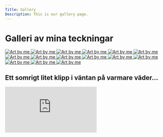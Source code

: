 ```yaml
---
Title: Gallery
Description: This is our gallery page.
---
```


Galleri av mina teckningar
==========================

<div class="gallery-page">
    <a href="image/art1.png">
        <picture>
            <source media="(min-width: 668px)" srcset="image/art1.png?w=667&h=667&q=60&crop-to-fit&save-as=jpg">
            <source media="(min-width: 376px)" srcset="image/art1.png?w=375&h=375&q=55&crop-to-fit&save-as=jpg">
            <img class="galleryImg" src="image/art1.png?w=375&h=375&crop-to-fit&area=0,0,0,35" alt="Art by me">
        </picture>
    </a>
    <a href="image/art2.jpg">
        <picture>
            <source media="(min-width: 668px)" srcset="image/art2.jpg?w=667&h=667&q=60&crop-to-fit">
            <source media="(min-width: 376px)" srcset="image/art2.jpg?w=375&h=375&q=55&crop-to-fit">
            <img class="galleryImg" src="image/art2.jpg?w=375&h=375&crop-to-fit&area=0,0,0,35" alt="Art by me">
        </picture>
    </a>
    <a href="image/art3.jpg">
        <picture>
            <source media="(min-width: 668px)" srcset="image/art3.jpg?w=667&h=667&q=60&crop-to-fit">
            <source media="(min-width: 376px)" srcset="image/art3.jpg?w=375&h=375&q=55&crop-to-fit">
            <img class="galleryImg" src="image/art3.jpg?w=375&h=375&crop-to-fit&area=0,0,0,35" alt="Art by me">
        </picture>
    </a>
    <a href="image/art4.jpg">
        <picture>
            <source media="(min-width: 668px)" srcset="image/art4.jpg?w=667&h=667&q=60&crop-to-fit">
            <source media="(min-width: 376px)" srcset="image/art4.jpg?w=375&h=375&q=55&crop-to-fit">
            <img class="galleryImg" src="image/art4.jpg?w=375&h=375&crop-to-fit&area=0,0,0,35" alt="Art by me">
        </picture>
    </a>
    <a href="image/art5.jpg">
        <picture>
            <source media="(min-width: 668px)" srcset="image/art5.jpg?w=667&h=667&q=60&crop-to-fit">
            <source media="(min-width: 376px)" srcset="image/art5.jpg?w=375&h=375&q=55&crop-to-fit">
            <img class="galleryImg" src="image/art5.jpg?w=375&h=375&crop-to-fit&area=0,0,0,35" alt="Art by me">
        </picture>
    </a>
    <a href="image/art6.png">
        <picture>
            <source media="(min-width: 668px)" srcset="image/art6.png?w=667&h=667&q=60&crop-to-fit&save-as=jpg">
            <source media="(min-width: 376px)" srcset="image/art6.png?w=375&h=375&q=55&crop-to-fit&save-as=jpg">
            <img class="galleryImg" src="image/art6.png?w=375&h=375&crop-to-fit&area=0,0,0,35" alt="Art by me">
        </picture>
    </a>
    <a href="image/art7.png">
        <picture>
            <source media="(min-width: 668px)" srcset="image/art7.png?w=667&h=667&q=60&crop-to-fit&save-as=jpg">
            <source media="(min-width: 376px)" srcset="image/art7.png?w=375&h=375&q=55&crop-to-fit&save-as=jpg">
            <img class="galleryImg" src="image/art7.png?w=375&h=375&crop-to-fit&area=0,0,0,35" alt="Art by me">
        </picture>
    </a>
    <a href="image/art8.png">
        <picture>
            <source media="(min-width: 668px)" srcset="image/art8.png?w=667&h=667&q=60&crop-to-fit">
            <source media="(min-width: 376px)" srcset="image/art8.png?w=375&h=375&q=55&crop-to-fit">
            <img class="galleryImg" src="image/art8.png?w=375&h=375&crop-to-fit&area=0,0,0,35" alt="Art by me">
        </picture>
    </a>
    <a href="image/art9.png">
        <picture>
            <source media="(min-width: 668px)" srcset="image/art9.png?w=667&h=667&q=60&crop-to-fit">
            <source media="(min-width: 376px)" srcset="image/art9.png?w=375&h=375&q=55&crop-to-fit">
            <img class="galleryImg" src="image/art9.png?w=375&h=375&crop-to-fit&area=0,0,0,35" alt="Art by me">
        </picture>
    </a>
        <a href="image/art10.png">
        <picture>
            <source media="(min-width: 668px)" srcset="image/art10.png?w=667&h=667&q=60&crop-to-fit">
            <source media="(min-width: 376px)" srcset="image/art10.png?w=375&h=375&q=55&crop-to-fit">
            <img class="galleryImg" src="image/art10.png?w=375&h=375&crop-to-fit&area=0,0,0,35" alt="Art by me">
        </picture>
    </a>
    <a href="image/art11.png">
        <picture>
            <source media="(min-width: 668px)" srcset="image/art11.png?w=667&h=667&q=60&crop-to-fit&save-as=jpg">
            <source media="(min-width: 376px)" srcset="image/art11.png?w=375&h=375&q=55&crop-to-fit&save-as=jpg">
            <img class="galleryImg" src="image/art11.png?w=375&h=375&crop-to-fit&area=0,0,0,35" alt="Art by me">
        </picture>
    </a>
    <a href="image/art12.png">
        <picture>
            <source media="(min-width: 668px)" srcset="image/art12.png?w=667&h=667&q=60&crop-to-fit&save-as=jpg">
            <source media="(min-width: 376px)" srcset="image/art12.png?w=375&h=375&q=55&crop-to-fit&save-as=jpg">
            <img class="galleryImg" src="image/art12.png?w=375&h=375&crop-to-fit&area=0,0,0,35" alt="Art by me">
        </picture>
    </a>
        </a>
        <a href="image/art13.png">
        <picture>
            <source media="(min-width: 668px)" srcset="image/art13.png?w=667&h=667&q=60&crop-to-fit">
            <source media="(min-width: 376px)" srcset="image/art13.png?w=375&h=375&q=55&crop-to-fit">
            <img class="galleryImg" src="image/art13.png?w=375&h=375&crop-to-fit&area=0,0,0,35" alt="Art by me">
        </picture>
    </a>
    <a href="image/art14.png">
        <picture>
            <source media="(min-width: 668px)" srcset="image/art14.png?w=667&h=667&q=60&crop-to-fit&save-as=jpg">
            <source media="(min-width: 376px)" srcset="image/art14.png?w=375&h=375&q=55&crop-to-fit&save-as=jpg">
            <img class="galleryImg" src="image/art14.png?w=375&h=375&crop-to-fit&area=0,0,0,35" alt="Art by me">
        </picture>
    </a>
    <a href="image/art15.png">
        <picture>
            <source media="(min-width: 668px)" srcset="image/art15.png?w=667&h=667&q=60&crop-to-fit&save-as=jpg">
            <source media="(min-width: 376px)" srcset="image/art15.png?w=375&h=375&q=55&crop-to-fit&save-as=jpg">
            <img class="galleryImg" src="image/art15.png?w=375&h=375&crop-to-fit&area=0,0,0,35" alt="Art by me">
        </picture>
    </a>
</div>

<h2 class="center">Ett somrigt litet klipp i väntan på varmare väder...</h2>
<div class="embed-container">
    <iframe  title="gallery video" src="https://www.youtube.com/embed/_bW3pH9Jt34?si=1X-GqQ6G5bD2rbQV" frameborder="0" allowfullscreen></iframe>
</div>
